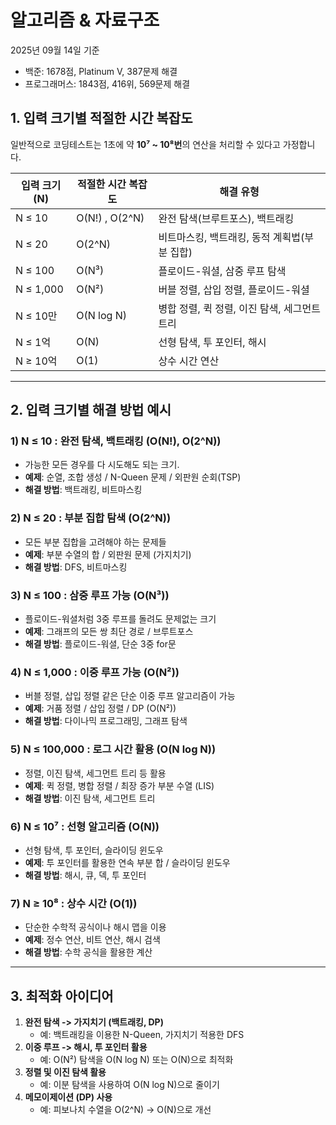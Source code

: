 # 알고리즘 & 자료구조

2025년 09월 14일 기준

- 백준: 1678점, Platinum V, 387문제 해결
- 프로그래머스: 1843점, 416위, 569문제 해결

## **1. 입력 크기별 적절한 시간 복잡도**

일반적으로 코딩테스트는 1초에 약 **10⁷ ~ 10⁸번**의 연산을 처리할 수 있다고 가정합니다.

| 입력 크기(N) | 적절한 시간 복잡도 | 해결 유형                                    |
| ------------ | ------------------ | -------------------------------------------- |
| N ≤ 10       | O(N!) , O(2^N)     | 완전 탐색(브루트포스), 백트래킹              |
| N ≤ 20       | O(2^N)             | 비트마스킹, 백트래킹, 동적 계획법(부분 집합) |
| N ≤ 100      | O(N³)              | 플로이드-워셜, 삼중 루프 탐색                |
| N ≤ 1,000    | O(N²)              | 버블 정렬, 삽입 정렬, 플로이드-워셜          |
| N ≤ 10만     | O(N log N)         | 병합 정렬, 퀵 정렬, 이진 탐색, 세그먼트 트리 |
| N ≤ 1억      | O(N)               | 선형 탐색, 투 포인터, 해시                   |
| N ≥ 10억     | O(1)               | 상수 시간 연산                               |

---

## **2. 입력 크기별 해결 방법 예시**

### **1) N ≤ 10 : 완전 탐색, 백트래킹 (O(N!), O(2^N))**

- 가능한 모든 경우를 다 시도해도 되는 크기.
- **예제**: 순열, 조합 생성 / N-Queen 문제 / 외판원 순회(TSP)
- **해결 방법**: 백트래킹, 비트마스킹

### **2) N ≤ 20 : 부분 집합 탐색 (O(2^N))**

- 모든 부분 집합을 고려해야 하는 문제들
- **예제**: 부분 수열의 합 / 외판원 문제 (가지치기)
- **해결 방법**: DFS, 비트마스킹

### **3) N ≤ 100 : 삼중 루프 가능 (O(N³))**

- 플로이드-워셜처럼 3중 루프를 돌려도 문제없는 크기
- **예제**: 그래프의 모든 쌍 최단 경로 / 브루트포스
- **해결 방법**: 플로이드-워셜, 단순 3중 for문

### **4) N ≤ 1,000 : 이중 루프 가능 (O(N²))**

- 버블 정렬, 삽입 정렬 같은 단순 이중 루프 알고리즘이 가능
- **예제**: 거품 정렬 / 삽입 정렬 / DP (O(N²))
- **해결 방법**: 다이나믹 프로그래밍, 그래프 탐색

### **5) N ≤ 100,000 : 로그 시간 활용 (O(N log N))**

- 정렬, 이진 탐색, 세그먼트 트리 등 활용
- **예제**: 퀵 정렬, 병합 정렬 / 최장 증가 부분 수열 (LIS)
- **해결 방법**: 이진 탐색, 세그먼트 트리

### **6) N ≤ 10⁷ : 선형 알고리즘 (O(N))**

- 선형 탐색, 투 포인터, 슬라이딩 윈도우
- **예제**: 투 포인터를 활용한 연속 부분 합 / 슬라이딩 윈도우
- **해결 방법**: 해시, 큐, 덱, 투 포인터

### **7) N ≥ 10⁸ : 상수 시간 (O(1))**

- 단순한 수학적 공식이나 해시 맵을 이용
- **예제**: 정수 연산, 비트 연산, 해시 검색
- **해결 방법**: 수학 공식을 활용한 계산

---

## **3. 최적화 아이디어**

1. **완전 탐색 -> 가지치기 (백트래킹, DP)**
   - 예: 백트래킹을 이용한 N-Queen, 가지치기 적용한 DFS
2. **이중 루프 -> 해시, 투 포인터 활용**
   - 예: O(N²) 탐색을 O(N log N) 또는 O(N)으로 최적화
3. **정렬 및 이진 탐색 활용**
   - 예: 이분 탐색을 사용하여 O(N log N)으로 줄이기
4. **메모이제이션 (DP) 사용**
   - 예: 피보나치 수열을 O(2^N) → O(N)으로 개선
